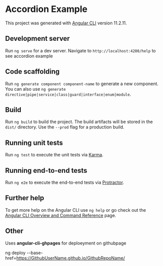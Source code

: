 # Accordion Example

This project was generated with [Angular CLI](https://github.com/angular/angular-cli) version 11.2.11.

## Development server

Run `ng serve` for a dev  server. Navigate to `http://localhost:4200/help` to see accordion example

## Code scaffolding

Run `ng generate component component-name` to generate a new component. You can also use `ng generate directive|pipe|service|class|guard|interface|enum|module`.

## Build

Run `ng build` to build the project. The build artifacts will be stored in the `dist/` directory. Use the `--prod` flag for a production build.

## Running unit tests

Run `ng test` to execute the unit tests via [Karma](https://karma-runner.github.io).

## Running end-to-end tests

Run `ng e2e` to execute the end-to-end tests via [Protractor](http://www.protractortest.org/).

## Further help

To get more help on the Angular CLI use `ng help` or go check out the [Angular CLI Overview and Command Reference](https://angular.io/cli) page.

## Other
Uses **angular-cli-ghpages** for deploeyment on githubpage <br/>

ng deploy --base-href=https://GithubUserName.github.io/GithubRepoName/
